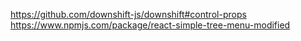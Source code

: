 https://github.com/downshift-js/downshift#control-props
https://www.npmjs.com/package/react-simple-tree-menu-modified
